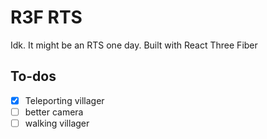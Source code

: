 # R3F RTS

Idk. It might be an RTS one day. Built with React Three Fiber

## To-dos

- [x] Teleporting villager
- [ ] better camera
- [ ] walking villager
